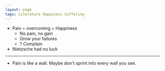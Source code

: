 ```yaml
---
layout: page
tags: Literature Happiness Suffering 
---
```


- Pain + overcoming = Happiness
	- No pain, no gain
	- Grow your failures
	- ? Complain
- Nietzsche had no luck

---

- Pain is like a wall. Maybe don't sprint into every wall you see.
